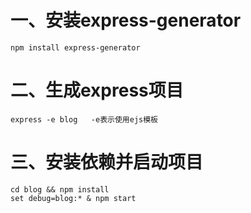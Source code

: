 # 一、安装express-generator
```
npm install express-generator
```

# 二、生成express项目
```
express -e blog   -e表示使用ejs模板
```

# 三、安装依赖并启动项目
```
cd blog && npm install 
set debug=blog:* & npm start
```